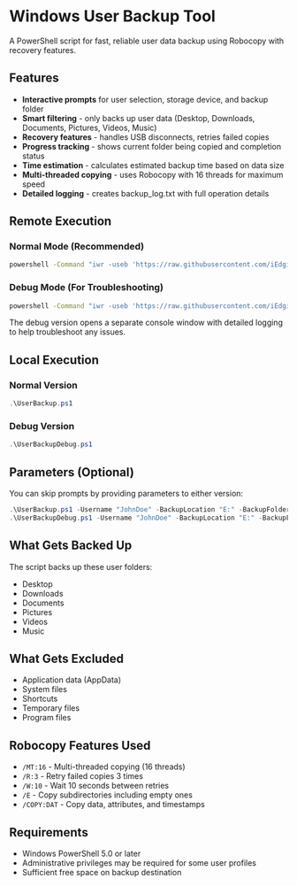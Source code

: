 # Windows User Backup Tool

A PowerShell script for fast, reliable user data backup using Robocopy with recovery features.

## Features

- **Interactive prompts** for user selection, storage device, and backup folder
- **Smart filtering** - only backs up user data (Desktop, Downloads, Documents, Pictures, Videos, Music)
- **Recovery features** - handles USB disconnects, retries failed copies
- **Progress tracking** - shows current folder being copied and completion status
- **Time estimation** - calculates estimated backup time based on data size
- **Multi-threaded copying** - uses Robocopy with 16 threads for maximum speed
- **Detailed logging** - creates backup_log.txt with full operation details

## Remote Execution

### Normal Mode (Recommended)

```cmd
powershell -Command "iwr -useb 'https://raw.githubusercontent.com/iEdgir01/windows_tools/main/UserBackup.ps1' | iex"
```

### Debug Mode (For Troubleshooting)

```cmd
powershell -Command "iwr -useb 'https://raw.githubusercontent.com/iEdgir01/windows_tools/main/UserBackupDebug.ps1' | iex"
```

The debug version opens a separate console window with detailed logging to help troubleshoot any issues.

## Local Execution

### Normal Version
```powershell
.\UserBackup.ps1
```

### Debug Version
```powershell
.\UserBackupDebug.ps1
```

## Parameters (Optional)

You can skip prompts by providing parameters to either version:

```powershell
.\UserBackup.ps1 -Username "JohnDoe" -BackupLocation "E:" -BackupFolder "Backup_2024"
.\UserBackupDebug.ps1 -Username "JohnDoe" -BackupLocation "E:" -BackupFolder "Backup_2024"
```

## What Gets Backed Up

The script backs up these user folders:
- Desktop
- Downloads
- Documents
- Pictures
- Videos
- Music

## What Gets Excluded

- Application data (AppData)
- System files
- Shortcuts
- Temporary files
- Program files

## Robocopy Features Used

- `/MT:16` - Multi-threaded copying (16 threads)
- `/R:3` - Retry failed copies 3 times
- `/W:10` - Wait 10 seconds between retries
- `/E` - Copy subdirectories including empty ones
- `/COPY:DAT` - Copy data, attributes, and timestamps

## Requirements

- Windows PowerShell 5.0 or later
- Administrative privileges may be required for some user profiles
- Sufficient free space on backup destination
